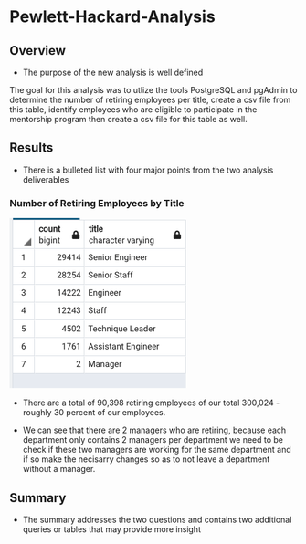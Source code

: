 # Pewlett-Hackard-Analysis

## Overview
- The purpose of the new analysis is well defined

The goal for this analysis  was to utlize the tools PostgreSQL and pgAdmin to determine the number of retiring employees per title, create a csv file from this table, identify employees who are eligible to participate in the mentorship program then create a csv file for this table as well.

## Results
- There is a bulleted list with four major points from the two analysis deliverables

### Number of Retiring Employees by Title

![alt text](https://github.com/sebcampos/Pewlett-Hackard-Analysis/blob/master/resources/number_of_retiring_employees_by_title.png?raw=True)

- There are a total of 90,398 retiring employees of our total 300,024 - roughly 30 percent of our employees.

- We can see that there are 2 managers who are retiring, because each department only contains 2 managers per department we need to be check if these two managers are working for the same department and if so make the necisarry changes so as to not leave a department without a manager.






## Summary
- The summary addresses the two questions and contains two additional queries or tables that may provide more insight 